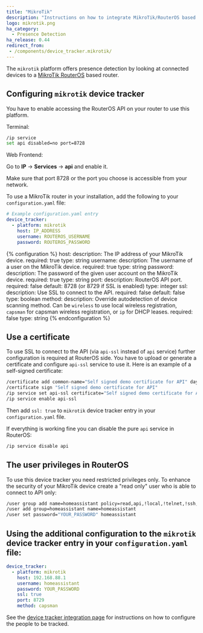 ```yaml
---
title: "MikroTik"
description: "Instructions on how to integrate MikroTik/RouterOS based devices into Home Assistant."
logo: mikrotik.png
ha_category:
  - Presence Detection
ha_release: 0.44
redirect_from:
 - /components/device_tracker.mikrotik/
---
```


The `mikrotik` platform offers presence detection by looking at connected devices to a [MikroTik RouterOS](http://mikrotik.com) based router.

## Configuring `mikrotik` device tracker

You have to enable accessing the RouterOS API on your router to use this platform.

Terminal:

```bash
/ip service
set api disabled=no port=8728
```

Web Frontend:

Go to **IP** -> **Services** -> **api** and enable it.

Make sure that port 8728 or the port you choose is accessible from your network.


To use a MikroTik router in your installation, add the following to your `configuration.yaml` file:

```yaml
# Example configuration.yaml entry
device_tracker:
  - platform: mikrotik
    host: IP_ADDRESS
    username: ROUTEROS_USERNAME
    password: ROUTEROS_PASSWORD
```

{% configuration %}
host:
  description: The IP address of your MikroTik device.
  required: true
  type: string
username:
  description: The username of a user on the MikroTik device.
  required: true
  type: string
password:
  description: The password of the given user account on the MikroTik device.
  required: true
  type: string
port:
  description: RouterOS API port.
  required: false
  default: 8728 (or 8729 if SSL is enabled)
  type: integer
ssl:
  description: Use SSL to connect to the API.
  required: false
  default: false
  type: boolean
method:
  description: Override autodetection of device scanning method. Can be `wireless` to use local wireless registration, `capsman` for capsman wireless registration, or `ip` for DHCP leases.
  required: false
  type: string
{% endconfiguration %}

## Use a certificate

To use SSL to connect to the API (via `api-ssl` instead of `api` service) further configuration is required at RouterOS side. You have to upload or generate a certificate and configure `api-ssl` service to use it. Here is an example of a self-signed certificate:

```bash
/certificate add common-name="Self signed demo certificate for API" days-valid=3650 name="Self signed demo certificate for API" key-usage=digital-signature,key-encipherment,tls-server,key-cert-sign,crl-sign
/certificate sign "Self signed demo certificate for API"
/ip service set api-ssl certificate="Self signed demo certificate for API"
/ip service enable api-ssl
```

Then add `ssl: true` to `mikrotik` device tracker entry in your `configuration.yaml` file.

If everything is working fine you can disable the pure `api` service in RouterOS:

```bash
/ip service disable api
```

## The user privileges in RouterOS

To use this device tracker you need restricted privileges only. To enhance the security of your MikroTik device create a "read only" user who is able to connect to API only:

```bash
/user group add name=homeassistant policy=read,api,!local,!telnet,!ssh,!ftp,!reboot,!write,!policy,!test,!winbox,!password,!web,!sniff,!sensitive,!romon,!dude,!tikapp
/user add group=homeassistant name=homeassistant
/user set password="YOUR_PASSWORD" homeassistant
```

## Using the additional configuration to the `mikrotik` device tracker entry in your `configuration.yaml` file:

```yaml
device_tracker:
  - platform: mikrotik
    host: 192.168.88.1
    username: homeassistant
    password: YOUR_PASSWORD
    ssl: true
    port: 8729
    method: capsman
```

See the [device tracker integration page](/components/device_tracker/) for instructions on how to configure the people to be tracked.
